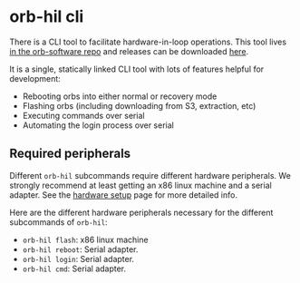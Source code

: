 # orb-hil cli

There is a CLI tool to facilitate hardware-in-loop operations. This tool lives
[in the orb-software repo][hil code] and releases can be downloaded
[here](hil-releases). 

It is a single, statically linked CLI tool with lots of features helpful for
development:

* Rebooting orbs into either normal or recovery mode
* Flashing orbs (including downloading from S3, extraction, etc)
* Executing commands over serial
* Automating the login process over serial

## Required peripherals

Different `orb-hil` subcommands require different hardware peripherals. We
strongly recommend at least getting an x86 linux machine and a serial adapter.
See the [hardware setup][hardware setup] page for more detailed info.

Here are the different hardware peripherals necessary for the different
subcommands of `orb-hil`:

* `orb-hil flash`: x86 linux machine
* `orb-hil reboot`: Serial adapter.
* `orb-hil login`: Serial adapter.
* `orb-hil cmd`: Serial adapter.

[setup]: ./hardware-setup.md
[hil code]: https://github.com/worldcoin/orb-software/tree/main/hil
[hil releases]: https://github.com/worldcoin/orb-software/releases?q=hil&expanded=true
[hardware setup]: ./hardware-setup.md
